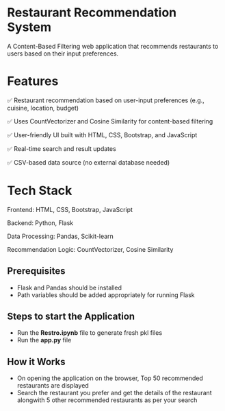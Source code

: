 # Restaurant Recommendation System
A Content-Based Filtering web application that recommends restaurants to users based on their input preferences. 

# Features
✅ Restaurant recommendation based on user-input preferences (e.g., cuisine, location, budget)

✅ Uses CountVectorizer and Cosine Similarity for content-based filtering

✅ User-friendly UI built with HTML, CSS, Bootstrap, and JavaScript

✅ Real-time search and result updates

✅ CSV-based data source (no external database needed)

# Tech Stack
Frontend: HTML, CSS, Bootstrap, JavaScript

Backend: Python, Flask

Data Processing: Pandas, Scikit-learn

Recommendation Logic: CountVectorizer, Cosine Similarity


## Prerequisites

- Flask and Pandas should be installed
- Path variables should be added appropriately for running Flask

## Steps to start the Application

- Run the **Restro.ipynb** file to generate fresh pkl files
- Run the **app.py** file

## How it Works

- On opening the application on the browser, Top 50 recommended restaurants are displayed
- Search the restaurant you prefer and get the details of the restaurant alongwith 5 other recommended restaurants as per your search
